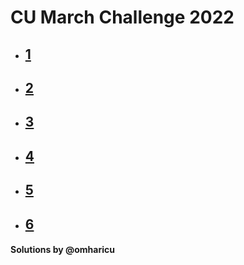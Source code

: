 # CU March Challenge 2022

- ## [1](./1.cpp)
- ## [2](./2.cpp)
- ## [3](./3.cpp)
- ## [4](./4.cpp)
- ## [5](./5.cpp)
- ## [6](./6.cpp)
  
  
#### Solutions by @omharicu